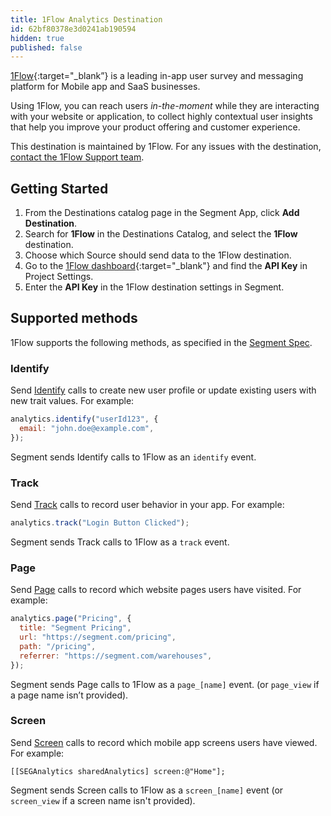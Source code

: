 ```yaml
---
title: 1Flow Analytics Destination
id: 62bf80378e3d0241ab190594
hidden: true
published: false
---
```


[1Flow](https://1flow.app/?utm_source=segmentio&utm_medium=docs&utm_campaign=partners){:target="_blank”} is a leading in-app user survey and messaging platform for Mobile app and SaaS businesses.

Using 1Flow, you can reach users _in-the-moment_ while they are interacting with your website or application, to collect highly contextual user insights that help you improve your product offering and customer experience.

This destination is maintained by 1Flow. For any issues with the destination, [contact the 1Flow Support team](mailto:support@1flow.app).

## Getting Started


1. From the Destinations catalog page in the Segment App, click **Add Destination**.
2. Search for **1Flow** in the Destinations Catalog, and select the **1Flow** destination.
3. Choose which Source should send data to the 1Flow destination.
4. Go to the [1Flow dashboard](https://dashboard.1flow.app/){:target="_blank"} and find the **API Key** in Project Settings.
5. Enter the **API Key** in the 1Flow destination settings in Segment.

## Supported methods

1Flow supports the following methods, as specified in the [Segment Spec](/docs/connections/spec).

### Identify

Send [Identify](/docs/connections/spec/identify) calls to create new user profile or update existing users with new trait values. For example:

```js
analytics.identify("userId123", {
  email: "john.doe@example.com",
});
```

Segment sends Identify calls to 1Flow as an `identify` event.

### Track

Send [Track](/docs/connections/spec/track) calls to record user behavior in your app. For example:

```js
analytics.track("Login Button Clicked");
```

Segment sends Track calls to 1Flow as a `track` event.

### Page

Send [Page](/docs/connections/spec/page) calls to record which website pages users have visited. For example:

```js
analytics.page("Pricing", {
  title: "Segment Pricing",
  url: "https://segment.com/pricing",
  path: "/pricing",
  referrer: "https://segment.com/warehouses",
});
```

Segment sends Page calls to 1Flow as a `page_[name]` event. (or `page_view` if a page name isn’t provided).

### Screen

Send [Screen](/docs/connections/spec/screen) calls to record which mobile app screens users have viewed. For example:

```obj-c
[[SEGAnalytics sharedAnalytics] screen:@"Home"];
```

Segment sends Screen calls to 1Flow as a `screen_[name]` event (or `screen_view` if a screen name isn't provided).

